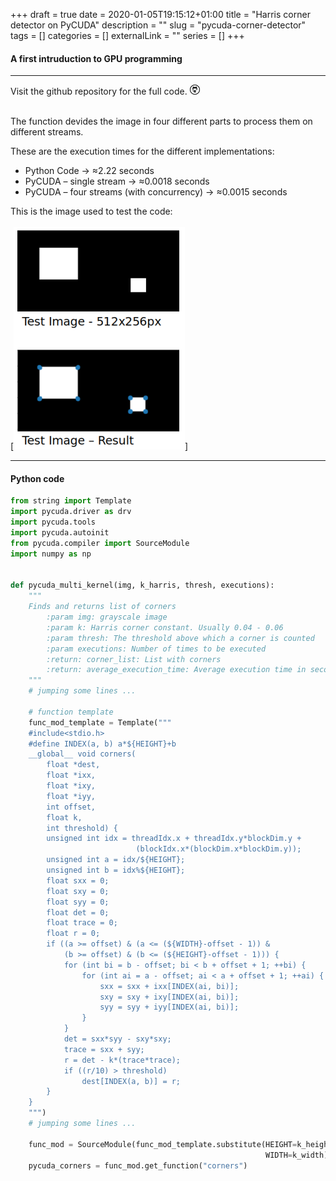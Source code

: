 +++ 
draft = true
date = 2020-01-05T19:15:12+01:00
title = "Harris corner detector on PyCUDA"
description = ""
slug = "pycuda-corner-detector" 
tags = []
categories = []
externalLink = ""
series = []
+++



#### A first intruduction to GPU programming

***

Visit the github repository for the full code.
[![GitHub](/icons/github-icon.png)](https://github.com/viclule/pycuda_harris_corner_detector)
<br/>
<br/>

The function devides the image in four different parts to process them on different streams.

These are the execution times for the different implementations:
- Python Code -> ≈2.22 seconds
- PyCUDA – single stream -> ≈0.0018 seconds
- PyCUDA – four streams (with concurrency) -> ≈0.0015 seconds

This is the image used to test the code:
<br/>
<br/>
[![Detector example](/images/posts/harris_corner_detector.png)]
<br/>
***
#### Python code

```python
from string import Template
import pycuda.driver as drv
import pycuda.tools
import pycuda.autoinit
from pycuda.compiler import SourceModule
import numpy as np


def pycuda_multi_kernel(img, k_harris, thresh, executions):
    """
    Finds and returns list of corners
        :param img: grayscale image
        :param k: Harris corner constant. Usually 0.04 - 0.06
        :param thresh: The threshold above which a corner is counted
        :param executions: Number of times to be executed
        :return: corner_list: List with corners
        :return: average_execution_time: Average execution time in seconds
    """
    # jumping some lines ...

    # function template
    func_mod_template = Template("""
    #include<stdio.h>
    #define INDEX(a, b) a*${HEIGHT}+b
    __global__ void corners(
        float *dest,
        float *ixx,
        float *ixy,
        float *iyy,
        int offset,
        float k,
        int threshold) {
        unsigned int idx = threadIdx.x + threadIdx.y*blockDim.y +
                            (blockIdx.x*(blockDim.x*blockDim.y));
        unsigned int a = idx/${HEIGHT};
        unsigned int b = idx%${HEIGHT};
        float sxx = 0;
        float sxy = 0;
        float syy = 0;
        float det = 0;
        float trace = 0;
        float r = 0;
        if ((a >= offset) & (a <= (${WIDTH}-offset - 1)) &
            (b >= offset) & (b <= (${HEIGHT}-offset - 1))) {
            for (int bi = b - offset; bi < b + offset + 1; ++bi) {
                for (int ai = a - offset; ai < a + offset + 1; ++ai) {
                    sxx = sxx + ixx[INDEX(ai, bi)];
                    sxy = sxy + ixy[INDEX(ai, bi)];
                    syy = syy + iyy[INDEX(ai, bi)];
                }
            }
            det = sxx*syy - sxy*sxy;
            trace = sxx + syy;
            r = det - k*(trace*trace);
            if ((r/10) > threshold)
                dest[INDEX(a, b)] = r;
        }
    }
    """)
    # jumping some lines ...

    func_mod = SourceModule(func_mod_template.substitute(HEIGHT=k_height,
                                                         WIDTH=k_width))
    pycuda_corners = func_mod.get_function("corners")
```